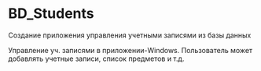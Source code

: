 # BD_Students
Создание приложения управления учетными записями из базы данных

Управление уч. записями в приложении-Windows.
Пользователь может добавлять учетные записи, список предметов и т.д.
